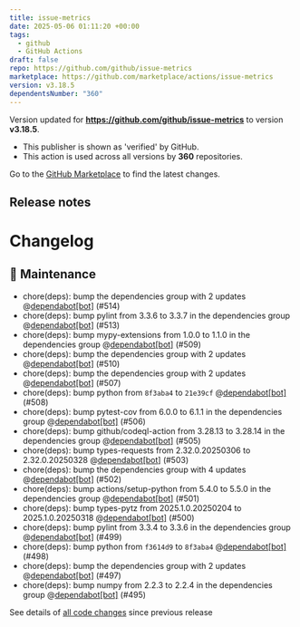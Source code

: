 ```yaml
---
title: issue-metrics
date: 2025-05-06 01:11:20 +00:00
tags:
  - github
  - GitHub Actions
draft: false
repo: https://github.com/github/issue-metrics
marketplace: https://github.com/marketplace/actions/issue-metrics
version: v3.18.5
dependentsNumber: "360"
---
```



Version updated for **https://github.com/github/issue-metrics** to version **v3.18.5**.
- This publisher is shown as 'verified' by GitHub.
- This action is used across all versions by **360** repositories.

Go to the [GitHub Marketplace](https://github.com/marketplace/actions/issue-metrics) to find the latest changes.

## Release notes

# Changelog
## 🧰 Maintenance

- chore(deps): bump the dependencies group with 2 updates @[dependabot[bot]](https://github.com/apps/dependabot) (#514)
- chore(deps): bump pylint from 3.3.6 to 3.3.7 in the dependencies group @[dependabot[bot]](https://github.com/apps/dependabot) (#513)
- chore(deps): bump mypy-extensions from 1.0.0 to 1.1.0 in the dependencies group @[dependabot[bot]](https://github.com/apps/dependabot) (#509)
- chore(deps): bump the dependencies group with 2 updates @[dependabot[bot]](https://github.com/apps/dependabot) (#510)
- chore(deps): bump the dependencies group with 2 updates @[dependabot[bot]](https://github.com/apps/dependabot) (#507)
- chore(deps): bump python from `8f3aba4` to `21e39cf` @[dependabot[bot]](https://github.com/apps/dependabot) (#508)
- chore(deps): bump pytest-cov from 6.0.0 to 6.1.1 in the dependencies group @[dependabot[bot]](https://github.com/apps/dependabot) (#506)
- chore(deps): bump github/codeql-action from 3.28.13 to 3.28.14 in the dependencies group @[dependabot[bot]](https://github.com/apps/dependabot) (#505)
- chore(deps): bump types-requests from 2.32.0.20250306 to 2.32.0.20250328 @[dependabot[bot]](https://github.com/apps/dependabot) (#503)
- chore(deps): bump the dependencies group with 4 updates @[dependabot[bot]](https://github.com/apps/dependabot) (#502)
- chore(deps): bump actions/setup-python from 5.4.0 to 5.5.0 in the dependencies group @[dependabot[bot]](https://github.com/apps/dependabot) (#501)
- chore(deps): bump types-pytz from 2025.1.0.20250204 to 2025.1.0.20250318 @[dependabot[bot]](https://github.com/apps/dependabot) (#500)
- chore(deps): bump pylint from 3.3.4 to 3.3.6 in the dependencies group @[dependabot[bot]](https://github.com/apps/dependabot) (#499)
- chore(deps): bump python from `f3614d9` to `8f3aba4` @[dependabot[bot]](https://github.com/apps/dependabot) (#498)
- chore(deps): bump the dependencies group with 2 updates @[dependabot[bot]](https://github.com/apps/dependabot) (#497)
- chore(deps): bump numpy from 2.2.3 to 2.2.4 in the dependencies group @[dependabot[bot]](https://github.com/apps/dependabot) (#495)

See details of [all code changes](https://github.com/github/issue-metrics/compare/v3.18.4...v3.18.5) since previous release

